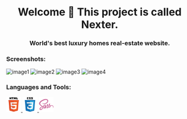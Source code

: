 <h1 align="center">Welcome 👋 This project is called Nexter.</h1>
<h3 align="center">World's best luxury homes real-estate website.</h3>

<h3 align="left">Screenshots:</h3>
<img src="https://drive.google.com/uc?id=1WN_0v2U1DbuSTmbTsel19254CD_me_BB" alt="image1" width="800">
<img src="https://drive.google.com/uc?id=1h86PS1_lSMW7UEGbb7T7hbCH48pXygwK" alt="image2" width="800">
<img src="https://drive.google.com/uc?id=1r2GRyWLD2g8m5Mn0BwwfRGDL310o36k9" alt="image3" width="800">
<img src="https://drive.google.com/uc?id=1ijDCB2FS1EAxMw8XydlNa9zHMcfkgRh_" alt="image4" width="800">

<h3 align="left">Languages and Tools:</h3>
<p align="left">
<a href="https://www.w3.org/html/" target="_blank" rel="noreferrer"> 
    <img src="https://raw.githubusercontent.com/devicons/devicon/master/icons/html5/html5-original-wordmark.svg" alt="html5" width="40" height="40"/> 
</a>

<a href="https://www.w3schools.com/css/" target="_blank" rel="noreferrer">
    <img src="https://raw.githubusercontent.com/devicons/devicon/master/icons/css3/css3-original-wordmark.svg" alt="css3" width="40" height="40"/>
</a>

<a href="https://sass-lang.com" target="_blank" rel="noreferrer"> 
    <img src="https://raw.githubusercontent.com/devicons/devicon/master/icons/sass/sass-original.svg" alt="sass" width="40" height="40"/> 
</a> 
</p>
